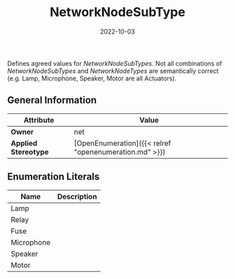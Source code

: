 ﻿---
title: NetworkNodeSubType
toc: false
type: specs
date: "2022-10-03"
draft: false
specification: VEC
version: 2.0.1
documentType: "Recommendation"
elementType: Class
classes:
  - NetworkNodeSubType
menu_name: vec-2.0.1
---
<p> Defines agreed values for <i>NetworkNodeSubTypes</i>. Not all combinations of <i>NetworkNodeSubTypes</i> and <i>NetworkNodeTypes</i> are semantically correct (e.g.&#160;Lamp, Microphone, Speaker, Motor are all Actuators).      </p>

## General Information

| Attribute               | Value |
|-------------------------|-------|
| **Owner**               | net |
| **Applied Stereotype**  | [OpenEnumeration]({{< relref "openenumeration.md" >}})<br/>  |

## Enumeration Literals
| Name          | **Description** |
|---------------|-----------------|
| Lamp |  |
| Relay |  |
| Fuse |  |
| Microphone |  |
| Speaker |  |
| Motor |  |
